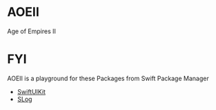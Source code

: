 # AOEII
Age of Empires II 

# FYI

AOEII is a playground for these Packages from Swift Package Manager

- [SwiftUIKit](https://github.com/zmeriksen/SwiftUIKit)
- [SLog](https://github.com/zmeriksen/SLog)
